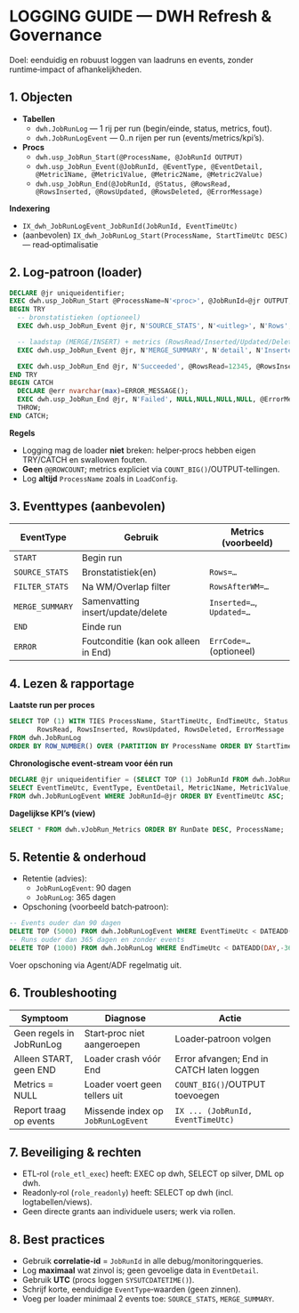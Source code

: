 # LOGGING GUIDE — DWH Refresh & Governance

Doel: eenduidig en robuust loggen van laadruns en events, zonder runtime‑impact of afhankelijkheden.

## 1. Objecten
- **Tabellen**
  - `dwh.JobRunLog` — 1 rij per run (begin/einde, status, metrics, fout).
  - `dwh.JobRunLogEvent` — 0..n rijen per run (events/metrics/kpi’s).
- **Procs**
  - `dwh.usp_JobRun_Start(@ProcessName, @JobRunId OUTPUT)`
  - `dwh.usp_JobRun_Event(@JobRunId, @EventType, @EventDetail, @Metric1Name, @Metric1Value, @Metric2Name, @Metric2Value)`
  - `dwh.usp_JobRun_End(@JobRunId, @Status, @RowsRead, @RowsInserted, @RowsUpdated, @RowsDeleted, @ErrorMessage)`

**Indexering**
- `IX_dwh_JobRunLogEvent_JobRunId(JobRunId, EventTimeUtc)`
- (aanbevolen) `IX_dwh_JobRunLog_Start(ProcessName, StartTimeUtc DESC)` — read‑optimalisatie

## 2. Log‑patroon (loader)
```sql
DECLARE @jr uniqueidentifier;
EXEC dwh.usp_JobRun_Start @ProcessName=N'<proc>', @JobRunId=@jr OUTPUT;
BEGIN TRY
  -- bronstatistieken (optioneel)
  EXEC dwh.usp_JobRun_Event @jr, N'SOURCE_STATS', N'<uitleg>', N'Rows', 12345;

  -- laadstap (MERGE/INSERT) + metrics (RowsRead/Inserted/Updated/Deleted)
  EXEC dwh.usp_JobRun_Event @jr, N'MERGE_SUMMARY', N'detail', N'Inserted', 1000, N'Updated', 50;

  EXEC dwh.usp_JobRun_End @jr, N'Succeeded', @RowsRead=12345, @RowsInserted=1000, @RowsUpdated=50, @RowsDeleted=0, @ErrorMessage=NULL;
END TRY
BEGIN CATCH
  DECLARE @err nvarchar(max)=ERROR_MESSAGE();
  EXEC dwh.usp_JobRun_End @jr, N'Failed', NULL,NULL,NULL,NULL, @ErrorMessage=@err;
  THROW;
END CATCH;
```

**Regels**
- Logging mag de loader **niet** breken: helper‑procs hebben eigen TRY/CATCH en swallowen fouten.
- **Geen** `@@ROWCOUNT`; metrics expliciet via `COUNT_BIG()`/OUTPUT‑tellingen.
- Log **altijd** `ProcessName` zoals in `LoadConfig`.

## 3. Eventtypes (aanbevolen)
| EventType       | Gebruik                                   | Metrics (voorbeeld)            |
|-----------------|--------------------------------------------|--------------------------------|
| `START`         | Begin run                                  |                                |
| `SOURCE_STATS`  | Bronstatistiek(en)                          | `Rows=…`                       |
| `FILTER_STATS`  | Na WM/Overlap filter                        | `RowsAfterWM=…`                |
| `MERGE_SUMMARY` | Samenvatting insert/update/delete           | `Inserted=…`, `Updated=…`      |
| `END`           | Einde run                                   |                                |
| `ERROR`         | Foutconditie (kan ook alleen in End)        | `ErrCode=…` (optioneel)        |

## 4. Lezen & rapportage
**Laatste run per proces**
```sql
SELECT TOP (1) WITH TIES ProcessName, StartTimeUtc, EndTimeUtc, Status,
       RowsRead, RowsInserted, RowsUpdated, RowsDeleted, ErrorMessage
FROM dwh.JobRunLog
ORDER BY ROW_NUMBER() OVER (PARTITION BY ProcessName ORDER BY StartTimeUtc DESC);
```

**Chronologische event‑stream voor één run**
```sql
DECLARE @jr uniqueidentifier = (SELECT TOP (1) JobRunId FROM dwh.JobRunLog WHERE ProcessName=N'<proc>' ORDER BY StartTimeUtc DESC);
SELECT EventTimeUtc, EventType, EventDetail, Metric1Name, Metric1Value, Metric2Name, Metric2Value
FROM dwh.JobRunLogEvent WHERE JobRunId=@jr ORDER BY EventTimeUtc ASC;
```

**Dagelijkse KPI’s (view)**
```sql
SELECT * FROM dwh.vJobRun_Metrics ORDER BY RunDate DESC, ProcessName;
```

## 5. Retentie & onderhoud
- Retentie (advies):
  - `JobRunLogEvent`: 90 dagen
  - `JobRunLog`: 365 dagen
- Opschoning (voorbeeld batch‑patroon):
```sql
-- Events ouder dan 90 dagen
DELETE TOP (5000) FROM dwh.JobRunLogEvent WHERE EventTimeUtc < DATEADD(DAY,-90,SYSUTCDATETIME());
-- Runs ouder dan 365 dagen en zonder events
DELETE TOP (1000) FROM dwh.JobRunLog WHERE EndTimeUtc < DATEADD(DAY,-365,SYSUTCDATETIME());
```
Voer opschoning via Agent/ADF regelmatig uit.

## 6. Troubleshooting
| Symptoom                      | Diagnose                                  | Actie                                     |
|------------------------------|-------------------------------------------|-------------------------------------------|
| Geen regels in JobRunLog     | Start‑proc niet aangeroepen               | Loader‑patroon volgen                     |
| Alleen START, geen END       | Loader crash vóór End                      | Error afvangen; End in CATCH laten loggen |
| Metrics = NULL               | Loader voert geen tellers uit              | `COUNT_BIG()`/OUTPUT toevoegen            |
| Report traag op events       | Missende index op `JobRunLogEvent`         | `IX ... (JobRunId, EventTimeUtc)`         |

## 7. Beveiliging & rechten
- ETL‑rol (`role_etl_exec`) heeft: EXEC op dwh, SELECT op silver, DML op dwh.
- Readonly‑rol (`role_readonly`) heeft: SELECT op dwh (incl. logtabellen/views).
- Geen directe grants aan individuele users; werk via rollen.

## 8. Best practices
- Gebruik **correlatie‑id** = `JobRunId` in alle debug/monitoringqueries.
- Log **maximaal** wat zinvol is; geen gevoelige data in `EventDetail`.
- Gebruik **UTC** (procs loggen `SYSUTCDATETIME()`).
- Schrijf korte, eenduidige `EventType`‑waarden (geen zinnen).
- Voeg per loader minimaal 2 events toe: `SOURCE_STATS`, `MERGE_SUMMARY`.

